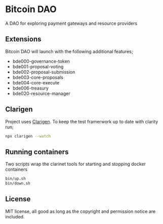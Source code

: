 # Bitcoin DAO

A DAO for exploring payment gateways and resource providers

## Extensions

Bitcoin DAO will launch with the following additional features;

- bde000-governance-token
- bde001-proposal-voting
- bde002-proposal-submission
- bde003-core-proposals
- bde004-core-execute
- bde006-treasury
- bde020-resource-manager

## Clarigen

Project uses [Clarigen](https://www.clarigen.dev/docs/documentation). To keep the test framerwork up to date with clarity run;

```bash
npx clarigen --watch
```

## Running containers

Two scripts wrap the clarinet tools for starting and stopping docker containers

```bash
bin/up.sh
bin/down.sh
```

## License

MIT license, all good as long as the copyright and permission notice are included.
